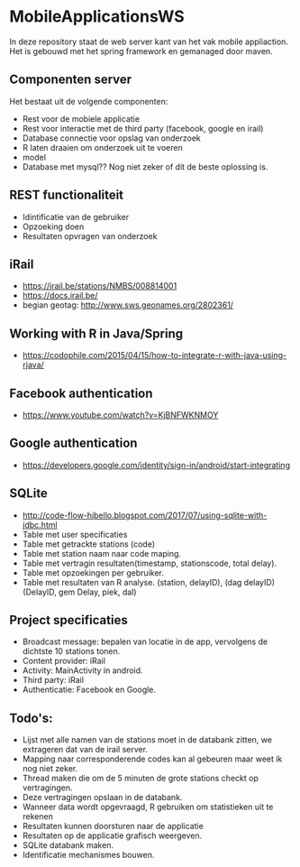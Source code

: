 # MobileApplicationsWS

In deze repository staat de web server kant van het vak mobile appliaction.
Het is gebouwd met het spring framework en gemanaged door maven.


## Componenten server
Het bestaat uit de volgende componenten:

* Rest voor de mobiele applicatie
* Rest voor interactie met de third party (facebook, google en irail)
* Database connectie voor opslag van onderzoek
* R laten draaien om onderzoek uit te voeren
* model
* Database met mysql?? Nog niet zeker of dit de beste oplossing is. 

## REST functionaliteit
* Idintificatie van de gebruiker
* Opzoeking doen
* Resultaten opvragen van onderzoek

## iRail
* https://irail.be/stations/NMBS/008814001
* https://docs.irail.be/
* begian geotag: http://www.sws.geonames.org/2802361/

## Working with R in Java/Spring
* https://codophile.com/2015/04/15/how-to-integrate-r-with-java-using-rjava/

## Facebook authentication
* https://www.youtube.com/watch?v=KjBNFWKNMOY

## Google authentication
* https://developers.google.com/identity/sign-in/android/start-integrating

## SQLite
* http://code-flow-hjbello.blogspot.com/2017/07/using-sqlite-with-jdbc.html
* Table met user specificaties
* Table met getrackte stations (code)
* Table met station naam naar code maping.
* Table met vertragin resultaten(timestamp, stationscode, total delay).
* Table met opzoekingen per gebruiker.
* Table met resultaten van R analyse. (station, delayID), (dag delayID) (DelayID, gem Delay, piek, dal)

## Project specificaties
* Broadcast message: bepalen van locatie in de app, vervolgens de dichtste 10 stations tonen.
* Content provider: iRail
* Activity: MainActivity in android.
* Third party: iRail
* Authenticatie: Facebook en Google.

## Todo's:
* Lijst met alle namen van de stations moet in de databank zitten, we extrageren dat van de irail server.
* Mapping naar corresponderende codes kan al gebeuren maar weet ik nog niet zeker.
* Thread maken die om de 5 minuten de grote stations checkt op vertragingen.
* Deze vertragingen opslaan in de databank.
* Wanneer data wordt opgevraagd, R gebruiken om statistieken uit te rekenen
* Resultaten kunnen doorsturen naar de applicatie
* Resultaten op de applicatie grafisch weergeven.
* SQLite databank maken.
* Identificatie mechanismes bouwen.